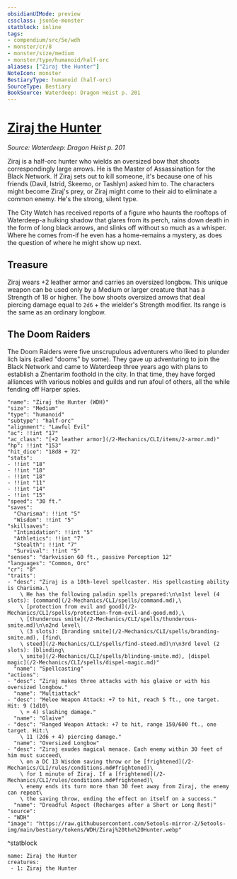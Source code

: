 ```yaml
---
obsidianUIMode: preview
cssclass: json5e-monster
statblock: inline
tags:
- compendium/src/5e/wdh
- monster/cr/8
- monster/size/medium
- monster/type/humanoid/half-orc
aliases: ["Ziraj the Hunter"]
NoteIcon: monster
BestiaryType: humanoid (half-orc)
SourceType: Bestiary
BookSource: Waterdeep: Dragon Heist p. 201
---
```

# [Ziraj the Hunter](2-Mechanics/CLI/bestiary/npc/ziraj-the-hunter-wdh.md)
*Source: Waterdeep: Dragon Heist p. 201*  

Ziraj is a half-orc hunter who wields an oversized bow that shoots correspondingly large arrows. He is the Master of Assassination for the Black Network. If Ziraj sets out to kill someone, it's because one of his friends (Davil, Istrid, Skeemo, or Tashlyn) asked him to. The characters might become Ziraj's prey, or Ziraj might come to their aid to eliminate a common enemy. He's the strong, silent type.

The City Watch has received reports of a figure who haunts the rooftops of Waterdeep-a hulking shadow that glares from its perch, rains down death in the form of long black arrows, and slinks off without so much as a whisper. Where he comes from-if he even has a home-remains a mystery, as does the question of where he might show up next.

## Treasure

Ziraj wears +2 leather armor and carries an oversized longbow. This unique weapon can be used only by a Medium or larger creature that has a Strength of 18 or higher. The bow shoots oversized arrows that deal piercing damage equal to `2d6` + the wielder's Strength modifier. Its range is the same as an ordinary longbow.

## The Doom Raiders

The Doom Raiders were five unscrupulous adventurers who liked to plunder lich lairs (called "dooms" by some). They gave up adventuring to join the Black Network and came to Waterdeep three years ago with plans to establish a Zhentarim foothold in the city. In that time, they have forged alliances with various nobles and guilds and run afoul of others, all the while fending off Harper spies.

```statblock
"name": "Ziraj the Hunter (WDH)"
"size": "Medium"
"type": "humanoid"
"subtype": "half-orc"
"alignment": "Lawful Evil"
"ac": !!int "17"
"ac_class": "[+2 leather armor](/2-Mechanics/CLI/items/2-armor.md)"
"hp": !!int "153"
"hit_dice": "18d8 + 72"
"stats":
- !!int "18"
- !!int "18"
- !!int "18"
- !!int "11"
- !!int "14"
- !!int "15"
"speed": "30 ft."
"saves":
  "Charisma": !!int "5"
  "Wisdom": !!int "5"
"skillsaves":
  "Intimidation": !!int "5"
  "Athletics": !!int "7"
  "Stealth": !!int "7"
  "Survival": !!int "5"
"senses": "darkvision 60 ft., passive Perception 12"
"languages": "Common, Orc"
"cr": "8"
"traits":
- "desc": "Ziraj is a 10th-level spellcaster. His spellcasting ability is Charisma.\
    \ He has the following paladin spells prepared:\n\n1st level (4 slots): [command](/2-Mechanics/CLI/spells/command.md),\
    \ [protection from evil and good](/2-Mechanics/CLI/spells/protection-from-evil-and-good.md),\
    \ [thunderous smite](/2-Mechanics/CLI/spells/thunderous-smite.md)\n\n2nd level\
    \ (3 slots): [branding smite](/2-Mechanics/CLI/spells/branding-smite.md), [find\
    \ steed](/2-Mechanics/CLI/spells/find-steed.md)\n\n3rd level (2 slots): [blinding\
    \ smite](/2-Mechanics/CLI/spells/blinding-smite.md), [dispel magic](/2-Mechanics/CLI/spells/dispel-magic.md)"
  "name": "Spellcasting"
"actions":
- "desc": "Ziraj makes three attacks with his glaive or with his oversized longbow."
  "name": "Multiattack"
- "desc": "Melee Weapon Attack: +7 to hit, reach 5 ft., one target. Hit: 9 (1d10\
    \ + 4) slashing damage."
  "name": "Glaive"
- "desc": "Ranged Weapon Attack: +7 to hit, range 150/600 ft., one target. Hit:\
    \ 11 (2d6 + 4) piercing damage."
  "name": "Oversized Longbow"
- "desc": "Ziraj exudes magical menace. Each enemy within 30 feet of him must succeed\
    \ on a DC 13 Wisdom saving throw or be [frightened](/2-Mechanics/CLI/rules/conditions.md#frightened)\
    \ for 1 minute of Ziraj. If a [frightened](/2-Mechanics/CLI/rules/conditions.md#frightened)\
    \ enemy ends its turn more than 30 feet away from Ziraj, the enemy can repeat\
    \ the saving throw, ending the effect on itself on a success."
  "name": "Dreadful Aspect (Recharges after a Short or Long Rest)"
"source":
- "WDH"
"image": "https://raw.githubusercontent.com/5etools-mirror-2/5etools-img/main/bestiary/tokens/WDH/Ziraj%20the%20Hunter.webp"
```
^statblock

```encounter-table
name: Ziraj the Hunter
creatures:
 - 1: Ziraj the Hunter
```
